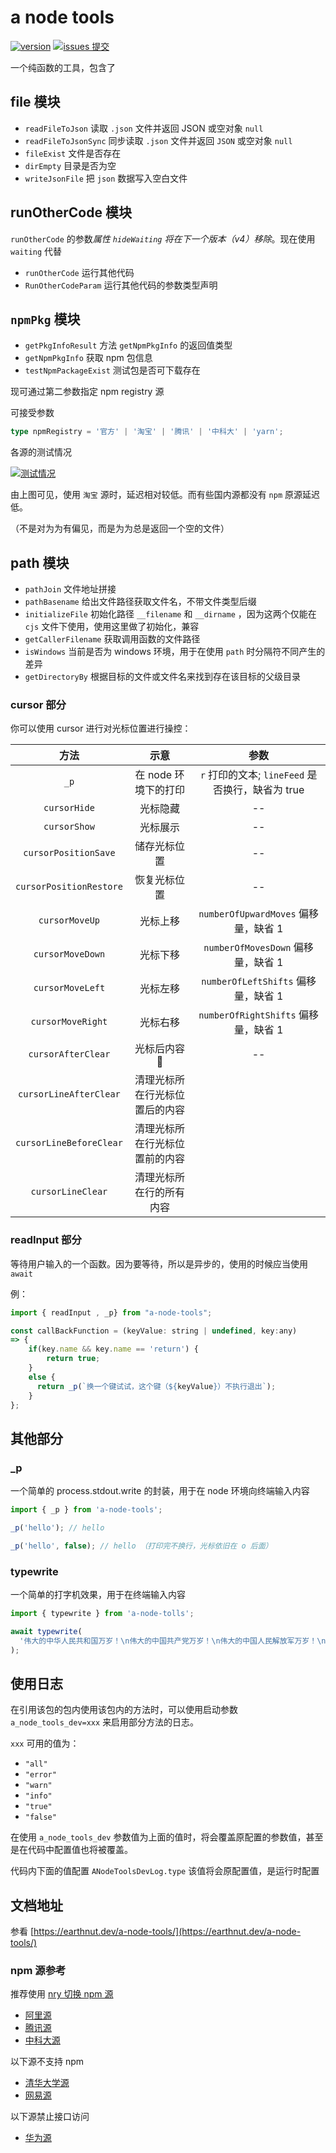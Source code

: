 # a node tools

[![version](<https://img.shields.io/npm/v/a-node-tools.svg?logo=npm&logoColor=rgb(0,0,0)&label=版本号&labelColor=rgb(73,73,228)&color=rgb(0,0,0)>)](https://www.npmjs.com/package/a-node-tools) [![issues 提交](<https://img.shields.io/badge/issues-提交-rgb(255,0,63)?logo=github>)](https://github.com/earthnutDev/a-node-tools/issues)

一个纯函数的工具，包含了

## file 模块

- `readFileToJson` 读取 `.json` 文件并返回 JSON 或空对象 `null`
- `readFileToJsonSync` 同步读取 `.json` 文件并返回 `JSON` 或空对象 `null`
- `fileExist` 文件是否存在
- `dirEmpty` 目录是否为空
- `writeJsonFile` 把 `json` 数据写入空白文件

## runOtherCode 模块

`runOtherCode` 的参数*属性 `hideWaiting` 将在下一个版本（v4）移除*。现在使用 `waiting` 代替

- `runOtherCode` 运行其他代码
- `RunOtherCodeParam` 运行其他代码的参数类型声明

## `npmPkg` 模块

- `getPkgInfoResult` 方法 `getNpmPkgInfo` 的返回值类型
- `getNpmPkgInfo` 获取 npm 包信息
- `testNpmPackageExist` 测试包是否可下载存在

现可通过第二参数指定 npm registry 源

可接受参数

```ts
type npmRegistry = '官方' | '淘宝' | '腾讯' | '中科大' | 'yarn';
```

各源的测试情况

[![测试情况](https://raw.githubusercontent.com/earthnutDev/a-node-tools/main/media/测试源情况.png)](https://github.com/earthnutDev/a-node-tools/blob/main/media/测试源情况.png)

由上图可见，使用 `淘宝` 源时，延迟相对较低。而有些国内源都没有 `npm` 原源延迟低。

（不是对为为有偏见，而是为为总是返回一个空的文件）

## path 模块

- `pathJoin` 文件地址拼接
- `pathBasename` 给出文件路径获取文件名，不带文件类型后缀
- `initializeFile` 初始化路径 `__filename` 和 `__dirname` ，因为这两个仅能在 `cjs` 文件下使用，使用这里做了初始化，兼容
- `getCallerFilename` 获取调用函数的文件路径
- `isWindows` 当前是否为 windows 环境，用于在使用 `path` 时分隔符不同产生的差异
- `getDirectoryBy` 根据目标的文件或文件名来找到存在该目标的父级目录

### cursor 部分

你可以使用 cursor 进行对光标位置进行操控：

|          方法           |              示意              |                       参数                       |
| :---------------------: | :----------------------------: | :----------------------------------------------: |
|          `_p`           |      在 node 环境下的打印      | `r` 打印的文本; `lineFeed` 是否换行，缺省为 true |
|      `cursorHide`       |            光标隐藏            |                        --                        |
|      `cursorShow`       |            光标展示            |                        --                        |
|  `cursorPositionSave`   |          储存光标位置          |                        --                        |
| `cursorPositionRestore` |          恢复光标位置          |                        --                        |
|     `cursorMoveUp`      |            光标上移            |       `numberOfUpwardMoves` 偏移量，缺省 1       |
|    `cursorMoveDown`     |            光标下移            |        `numberOfMovesDown` 偏移量，缺省 1        |
|    `cursorMoveLeft`     |            光标左移            |       `numberOfLeftShifts` 偏移量，缺省 1        |
|    `cursorMoveRight`    |            光标右移            |       `numberOfRightShifts` 偏移量，缺省 1       |
|   `cursorAfterClear`    |          光标后内容🧹          |                        --                        |
| `cursorLineAfterClear`  | 清理光标所在行光标位置后的内容 |                                                  |
| `cursorLineBeforeClear` | 清理光标所在行光标位置前的内容 |                                                  |
|    `cursorLineClear`    |    清理光标所在行的所有内容    |                                                  |

### readInput 部分

等待用户输入的一个函数。因为要等待，所以是异步的，使用的时候应当使用 `await`

例：

```js
import { readInput , _p} from "a-node-tools";

const callBackFunction = (keyValue: string | undefined, key:any)
=> {
    if(key.name && key.name == 'return') {
        return true;
    }
    else {
      return _p(`换一个键试试，这个键（${keyValue}）不执行退出`);
    }
};
```

## 其他部分

### \_p

一个简单的 process.stdout.write 的封装，用于在 node 环境向终端输入内容

```ts
import { _p } from 'a-node-tools';

_p('hello'); // hello

_p('hello', false); // hello （打印完不换行，光标依旧在 o 后面）
```

### typewrite

一个简单的打字机效果，用于在终端输入内容

```ts
import { typewrite } from 'a-node-tolls';

await typewrite(
  '伟大的中华人民共和国万岁！\n伟大的中国共产党万岁！\n伟大的中国人民解放军万岁！\n全国各族人民大团结万岁！\n伟大的中国人民万岁！',
);
```

## 使用日志

在引用该包的包内使用该包内的方法时，可以使用启动参数 `a_node_tools_dev=xxx` 来启用部分方法的日志。

`xxx` 可用的值为：

- `"all"`
- `"error"`
- `"warn"`
- `"info"`
- `"true"`
- `"false"`

在使用 `a_node_tools_dev` 参数值为上面的值时，将会覆盖原配置的参数值，甚至是在代码中配置值也将被覆盖。

代码内下面的值配置 `ANodeToolsDevLog.type` 该值将会原配置值，是运行时配置

## 文档地址

参看 [https://earthnut.dev/a-node-tools/](https://earthnut.dev/a-node-tools/)

### npm 源参考

推荐使用 [nry 切换 npm 源](https://www.npmjs.com/package/nry)

- [阿里源](https://developer.aliyun.com/mirror/)
- [腾讯源](https://mirrors.tencent.com/)
- [中科大源](https://mirrors.ustc.edu.cn/)

以下源不支持 npm

- [清华大学源](https://mirrors.tuna.tsinghua.edu.cn/)
- [网易源](https://mirrors.163.com)

以下源禁止接口访问

- [华为源](https://mirrors.huaweicloud.com)
